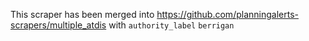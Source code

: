 This scraper has been merged into https://github.com/planningalerts-scrapers/multiple_atdis
with `authority_label` `berrigan`
